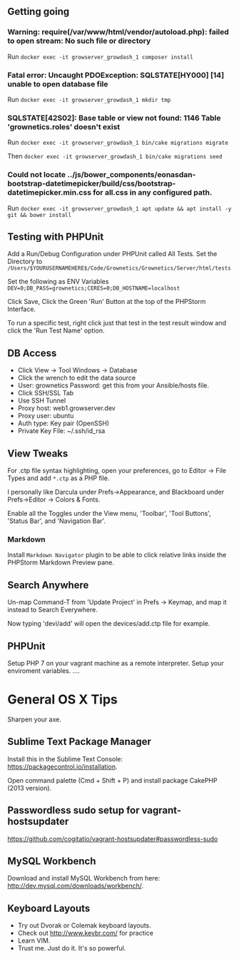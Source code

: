 
## Getting going

### Warning: require(/var/www/html/vendor/autoload.php): failed to open stream: No such file or directory

Run `docker exec -it growserver_growdash_1 composer install`

### Fatal error: Uncaught PDOException: SQLSTATE[HY000] [14] unable to open database file

Run `docker exec -it growserver_growdash_1 mkdir tmp`

### SQLSTATE[42S02]: Base table or view not found: 1146 Table 'grownetics.roles' doesn't exist

Run `docker exec -it growserver_growdash_1 bin/cake migrations migrate`

Then `docker exec -it growserver_growdash_1 bin/cake migrations seed`

### Could not locate ../js/bower_components/eonasdan-bootstrap-datetimepicker/build/css/bootstrap-datetimepicker.min.css for all.css in any configured path.

Run `docker exec -it growserver_growdash_1 apt update && apt install -y git && bower install`

## Testing with PHPUnit

Add a Run/Debug Configuration under PHPUnit called All Tests. Set the Directory to `/Users/$YOURUSERNAMEHERE$/Code/Grownetics/Grownetics/Server/html/tests`

Set the following as ENV Variables `DEV=0;DB_PASS=grownetics;CERES=0;DB_HOSTNAME=localhost`

Click Save, Click the Green 'Run' Button at the top of the PHPStorm Interface.

To run a specific test, right click just that test in the test result window and click the 'Run Test Name' option.

## DB Access

* Click View -> Tool Windows -> Database
* Click the wrench to edit the data source
* User: grownetics Password: get this from your Ansible/hosts file.
* Click SSH/SSL Tab
 * Use SSH Tunnel
 * Proxy host: web1.growserver.dev
 * Proxy user: ubuntu
 * Auth type: Key pair (OpenSSH)
 * Private Key File: ~/.ssh/id_rsa

## View Tweaks

For .ctp file syntax highlighting, open your preferences, go to Editor -> File Types and add `*.ctp` as a PHP file.

I personally like Darcula under Prefs->Appearance, and Blackboard under Prefs->Editor -> Colors & Fonts.

Enable all the Toggles under the View menu, 'Toolbar', 'Tool Buttons', 'Status Bar', and 'Navigation Bar'.

### Markdown

Install `Markdown Navigator` plugin to be able to click relative links inside the PHPStorm Markdown Preview pane.

## Search Anywhere

Un-map Command-T from 'Update Project' in Prefs -> Keymap, and map it instead to Search Everywhere.

Now typing '<Command-T>devi/add<Enter>' will open the devices/add.ctp file for example.

## PHPUnit

Setup PHP 7 on your vagrant machine as a remote interpreter. Setup your enviroment variables. ....

# General OS X Tips

Sharpen your axe.

## Sublime Text Package Manager
Install this in the Sublime Text Console: https://packagecontrol.io/installation.

Open command palette (Cmd + Shift + P) and install package CakePHP (2013 version).

## Passwordless sudo setup for vagrant-hostsupdater

https://github.com/cogitatio/vagrant-hostsupdater#passwordless-sudo

## MySQL Workbench
Download and install MySQL Workbench from here: http://dev.mysql.com/downloads/workbench/.

## Keyboard Layouts

* Try out Dvorak or Colemak keyboard layouts.
* Check out http://www.keybr.com/ for practice
* Learn VIM.
 * Trust me. Just do it. It's so powerful.